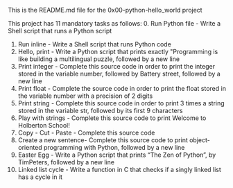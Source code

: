 This is the README.md file for the 0x00-python-hello_world project

This project has 11 mandatory tasks as follows:
0. Run Python file 	- Write a Shell script that runs a Python script
1. Run inline 		- Write a Shell script that runs Python code
2. Hello, print		- Write a Python script that prints exactly "Programming is like building a multilingual puzzle, followed by a new line
3. Print integer	- Complete this source code in order to print the integer stored in the variable number, followed by Battery street, followed by a new line
4. Print float		- Complete the source code in order to print the float stored in the variable number with a precision of 2 digits
5. Print string		- Complete this source code in order to print 3 times a string stored in the variable str, followed by its first 9 characters
6. Play with strings	- Complete this source code to print Welcome to Holberton School!
7. Copy - Cut - Paste	- Complete this source code
8. Create a new sentence- Complete this source code to print object-oriented programming with Python, followed by a new line
9. Easter Egg		- Write a Python script that prints “The Zen of Python”, by TimPeters, followed by a new line
10. Linked list cycle	- Write a function in C that checks if a singly linked list has a cycle in it
